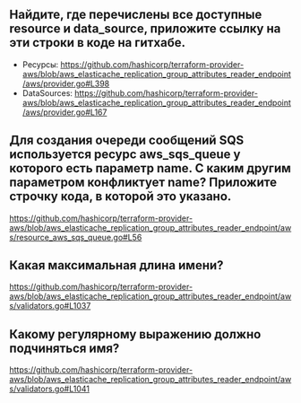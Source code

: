 ## Найдите, где перечислены все доступные resource и data_source, приложите ссылку на эти строки в коде на гитхабе.  
- Ресурсы: https://github.com/hashicorp/terraform-provider-aws/blob/aws_elasticache_replication_group_attributes_reader_endpoint/aws/provider.go#L398 
- DataSources: https://github.com/hashicorp/terraform-provider-aws/blob/aws_elasticache_replication_group_attributes_reader_endpoint/aws/provider.go#L167

## Для создания очереди сообщений SQS используется ресурс aws_sqs_queue у которого есть параметр name. С каким другим параметром конфликтует name? Приложите строчку кода, в которой это указано.
https://github.com/hashicorp/terraform-provider-aws/blob/aws_elasticache_replication_group_attributes_reader_endpoint/aws/resource_aws_sqs_queue.go#L56  

## Какая максимальная длина имени?
https://github.com/hashicorp/terraform-provider-aws/blob/aws_elasticache_replication_group_attributes_reader_endpoint/aws/validators.go#L1037

## Какому регулярному выражению должно подчиняться имя?  
https://github.com/hashicorp/terraform-provider-aws/blob/aws_elasticache_replication_group_attributes_reader_endpoint/aws/validators.go#L1041
